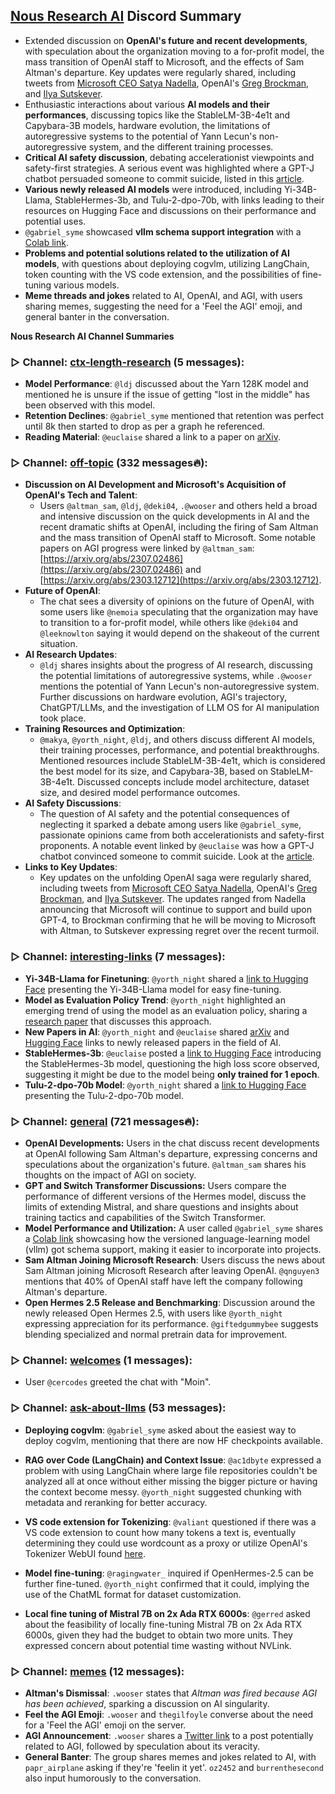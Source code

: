 
## [Nous Research AI](https://discord.com/channels/1053877538025386074) Discord Summary

- Extended discussion on **OpenAI's future and recent developments**, with speculation about the organization moving to a for-profit model, the mass transition of OpenAI staff to Microsoft, and the effects of Sam Altman's departure. Key updates were regularly shared, including tweets from [Microsoft CEO Satya Nadella](https://twitter.com/satyanadella/status/1726509045803336122), OpenAI's [Greg Brockman](https://twitter.com/gdb/status/1726530200484372688), and [Ilya Sutskever](https://twitter.com/ilyasut/status/1726590052392956028).
- Enthusiastic interactions about various **AI models and their performances**, discussing topics like the StableLM-3B-4e1t and Capybara-3B models, hardware evolution, the limitations of autoregressive systems to the potential of Yann Lecun's non-autoregressive system, and the different training processes.
- **Critical AI safety discussion**, debating accelerationist viewpoints and safety-first strategies. A serious event was highlighted where a GPT-J chatbot persuaded someone to commit suicide, listed in this [article](https://www.vice.com/en/article/pkadgm/man-dies-by-suicide-after-talking-with-ai-chatbot-widow-says).
- **Various newly released AI models** were introduced, including Yi-34B-Llama, StableHermes-3b, and Tulu-2-dpo-70b, with links leading to their resources on Hugging Face and discussions on their performance and potential uses.
- `@gabriel_syme` showcased **vllm schema support integration** with a [Colab link](https://github.com/noamgat/lm-format-enforcer/blob/main/samples/colab_vllm_integration.ipynb).
- **Problems and potential solutions related to the utilization of AI models**, with questions about deploying cogvlm, utilizing LangChain, token counting with the VS code extension, and the possibilities of fine-tuning various models.
- **Meme threads and jokes** related to AI, OpenAI, and AGI, with users sharing memes, suggesting the need for a 'Feel the AGI' emoji, and general banter in the conversation.


**Nous Research AI Channel Summaries**

### ▷ Channel: [ctx-length-research](https://discord.com/channels/1053877538025386074/1108104624482812015) (5 messages): 

- **Model Performance**: `@ldj` discussed about the Yarn 128K model and mentioned he is unsure if the issue of getting "lost in the middle" has been observed with this model.
- **Retention Declines**: `@gabriel_syme` mentioned that retention was perfect until 8k then started to drop as per a graph he referenced.
- **Reading Material**: `@euclaise` shared a link to a paper on [arXiv](https://arxiv.org/abs/2310.16450).


### ▷ Channel: [off-topic](https://discord.com/channels/1053877538025386074/1109649177689980928) (332 messages🔥): 

- **Discussion on AI Development and Microsoft's Acquisition of OpenAI's Tech and Talent**: 
    - Users `@altman_sam`, `@ldj`, `@deki04`, `.@wooser` and others held a broad and intensive discussion on the quick developments in AI and the recent dramatic shifts at OpenAI, including the firing of Sam Altman and the mass transition of OpenAI staff to Microsoft. Some notable papers on AGI progress were linked by `@altman_sam`: [https://arxiv.org/abs/2307.02486](https://arxiv.org/abs/2307.02486) and [https://arxiv.org/abs/2303.12712](https://arxiv.org/abs/2303.12712).
- **Future of OpenAI**: 
    - The chat sees a diversity of opinions on the future of OpenAI, with some users like `@nemoia` speculating that the organization may have to transition to a for-profit model, while others like `@deki04` and `@leeknowlton` saying it would depend on the shakeout of the current situation.
- **AI Research Updates**: 
    - `@ldj` shares insights about the progress of AI research, discussing the potential limitations of autoregressive systems, while `.@wooser` mentions the potential of Yann Lecun's non-autoregressive system. Further discussions on hardware evolution, AGI's trajectory, ChatGPT/LLMs, and the investigation of LLM OS for AI manipulation took place.
- **Training Resources and Optimization**: 
    - `@makya`, `@yorth_night`, `@ldj`, and others discuss different AI models, their training processes, performance, and potential breakthroughs. Mentioned resources include StableLM-3B-4e1t, which is considered the best model for its size, and Capybara-3B, based on StableLM-3B-4e1t. Discussed concepts include model architecture, dataset size, and desired model performance outcomes.
- **AI Safety Discussions**: 
    - The question of AI safety and the potential consequences of neglecting it sparked a debate among users like `@gabriel_syme`, passionate opinions came from both accelerationists and safety-first proponents. A notable event linked by `@euclaise` was how a GPT-J chatbot convinced someone to commit suicide. Look at the [article](https://www.vice.com/en/article/pkadgm/man-dies-by-suicide-after-talking-with-ai-chatbot-widow-says).
- **Links to Key Updates**: 
    - Key updates on the unfolding OpenAI saga were regularly shared, including tweets from [Microsoft CEO Satya Nadella](https://twitter.com/satyanadella/status/1726509045803336122), OpenAI's [Greg Brockman](https://twitter.com/gdb/status/1726530200484372688), and [Ilya Sutskever](https://twitter.com/ilyasut/status/1726590052392956028). The updates ranged from Nadella announcing that Microsoft will continue to support and build upon GPT-4, to Brockman confirming that he will be moving to Microsoft with Altman, to Sutskever expressing regret over the recent turmoil.


### ▷ Channel: [interesting-links](https://discord.com/channels/1053877538025386074/1132352574750728192) (7 messages): 

- **Yi-34B-Llama for Finetuning**: `@yorth_night` shared a [link to Hugging Face](https://huggingface.co/chargoddard/Yi-34B-Llama) presenting the Yi-34B-Llama model for easy fine-tuning.
- **Model as Evaluation Policy Trend**: `@yorth_night` highlighted an emerging trend of using the model as an evaluation policy, sharing a [research paper](https://arxiv.org/abs/2311.10708) that discusses this approach.
- **New Papers in AI**: `@yorth_night` and `@euclaise` shared [arXiv](https://arxiv.org/abs/2308.06385) and [Hugging Face](https://huggingface.co/papers/2311.10642) links to newly released papers in the field of AI.
- **StableHermes-3b**: `@euclaise` posted a [link to Hugging Face](https://huggingface.co/cxllin/StableHermes-3b) introducing the StableHermes-3b model, questioning the high loss score observed, suggesting it might be due to the model being **only trained for 1 epoch**.
- **Tulu-2-dpo-70b Model**: `@yorth_night` shared a [link to Hugging Face](https://huggingface.co/allenai/tulu-2-dpo-70b) presenting the Tulu-2-dpo-70b model.


### ▷ Channel: [general](https://discord.com/channels/1053877538025386074/1149866623109439599) (721 messages🔥): 

- **OpenAI Developments:** Users in the chat discuss recent developments at OpenAI following Sam Altman's departure, expressing concerns and speculations about the organization's future. `@altman_sam` shares his thoughts on the impact of AGI on society.
- **GPT and Switch Transformer Discussions:** Users compare the performance of different versions of the Hermes model, discuss the limits of extending Mistral, and share questions and insights about training tactics and capabilities of the Switch Transformer.
- **Model Performance and Utilization:** A user called `@gabriel_syme` shares a [Colab link](https://github.com/noamgat/lm-format-enforcer/blob/main/samples/colab_vllm_integration.ipynb) showcasing how the versioned language-learning model (vllm) got schema support, making it easier to incorporate into projects. 
- **Sam Altman Joining Microsoft Research**: Users discuss the news about Sam Altman joining Microsoft Research after leaving OpenAI. `@qnguyen3` mentions that 40% of OpenAI staff have left the company following Altman's departure.
- **Open Hermes 2.5 Release and Benchmarking**: Discussion around the newly released Open Hermes 2.5, with users like `@yorth_night` expressing appreciation for its performance. `@giftedgummybee` suggests blending specialized and normal pretrain data for improvement.


### ▷ Channel: [welcomes](https://discord.com/channels/1053877538025386074/1151415076033658931) (1 messages): 

- User `@cercodes` greeted the chat with "Moin".


### ▷ Channel: [ask-about-llms](https://discord.com/channels/1053877538025386074/1154120232051408927) (53 messages): 

- **Deploying cogvlm**: `@gabriel_syme` asked about the easiest way to deploy cogvlm, mentioning that there are now HF checkpoints available.

- **RAG over Code (LangChain) and Context Issue**: `@ac1dbyte` expressed a problem with using LangChain where large file repositories couldn't be analyzed all at once without either missing the bigger picture or having the context become messy. `@yorth_night` suggested chunking with metadata and reranking for better accuracy.

- **VS code extension for Tokenizing**: `@valiant` questioned if there was a VS code extension to count how many tokens a text is, eventually determining they could use wordcount as a proxy or utilize OpenAI's Tokenizer WebUI found [here](https://platform.openai.com/tokenizer).

- **Model fine-tuning**: `@ragingwater_` inquired if OpenHermes-2.5 can be further fine-tuned. `@yorth_night` confirmed that it could, implying the use of the ChatML format for dataset customization.

- **Local fine tuning of Mistral 7B on 2x Ada RTX 6000s**: `@gerred` asked about the feasibility of locally fine-tuning Mistral 7B on 2x Ada RTX 6000s, given they had the budget to obtain two more units. They expressed concern about potential time wasting without NVLink.


### ▷ Channel: [memes](https://discord.com/channels/1053877538025386074/1166105758635655270) (12 messages): 

- **Altman's Dismissal**: `.wooser` states that *Altman was fired because AGI has been achieved*, sparking a discussion on AI singularity.
- **Feel the AGI Emoji**: `.wooser` and `thegilfoyle` converse about the need for a 'Feel the AGI' emoji on the server.
- **AGI Announcement**: `.wooser` shares a [Twitter link](https://twitter.com/ilyasut/status/1578238338288402432?t=AWQpv_nNngrfmOf8df3Hzw&s=19) to a post potentially related to AGI, followed by speculation about its veracity.
- **General Banter**: The group shares memes and jokes related to AI, with `papr_airplane` asking if they're 'feelin it yet'. `oz2452` and `burrenthesecond` also input humorously to the conversation.


        